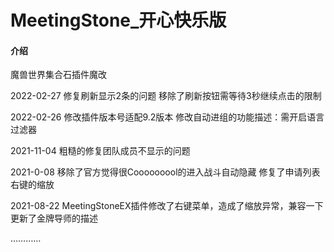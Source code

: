 # MeetingStone_开心快乐版

#### 介绍
魔兽世界集合石插件魔改

2022-02-27
修复刷新显示2条的问题
移除了刷新按钮需等待3秒继续点击的限制

2022-02-26
修改插件版本号适配9.2版本
修改自动进组的功能描述：需开启语言过滤器

2021-11-04
粗糙的修复团队成员不显示的问题

2021-0-08
移除了官方觉得很Cooooooool的进入战斗自动隐藏
修复了申请列表右键的缩放

2021-08-22
MeetingStoneEX插件修改了右键菜单，造成了缩放异常，兼容一下
更新了金牌导师的描述

…………